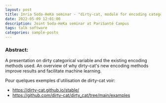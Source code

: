 ```yaml
---
layout: post
title: Inria Soda-HeKa seminar - "dirty-cat, module for encoding categorical data"
date: 2022-05-09 12:01:00
description: Joint Soda-HeKa seminar at PariSanté Campus
tags: talk software
categories: sample-posts
---
```


### Abstract:
A presentation on dirty categorical variable and the existing encoding methods used.
An overview of why dirty-cat's new encoding methods improve results and facilitate machine learning.

Pour quelques exemples d'utilisation de dirty-cat voir:
<ul>
    <li> <a href="https://dirty-cat.github.io/stable/">https://dirty-cat.github.io/stable/</a> </li>
    <li> <a href="https://github.com/dirty-cat/dirty_cat/tree/main/examples">https://github.com/dirty-cat/dirty_cat/tree/main/examples</a> </li>
</ul>